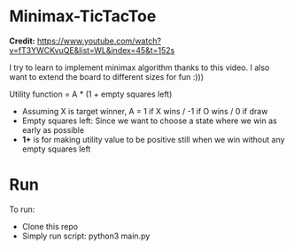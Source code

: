 # Minimax-TicTacToe

**Credit:** https://www.youtube.com/watch?v=fT3YWCKvuQE&list=WL&index=45&t=152s

I try to learn to implement minimax algorithm thanks to this video. I also want to extend the board to different sizes for fun :)))

Utility function = A * (1 + empty squares left)
- Assuming X is target winner, A = 1 if X wins / -1 if O wins / 0 if draw
- Empty squares left: Since we want to choose a state where we win as early as possible
- **1+** is for making utility value to be positive still when we win without any empty squares left

# Run

To run:
- Clone this repo
- Simply run script: python3 main.py

